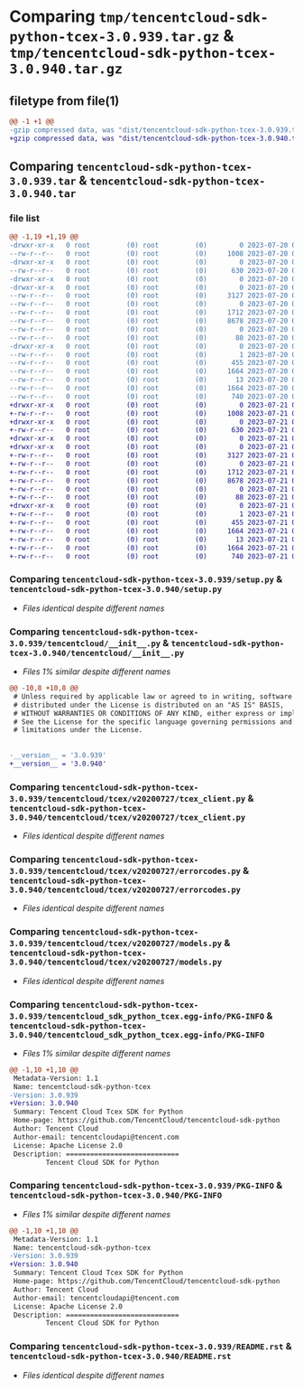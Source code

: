 # Comparing `tmp/tencentcloud-sdk-python-tcex-3.0.939.tar.gz` & `tmp/tencentcloud-sdk-python-tcex-3.0.940.tar.gz`

## filetype from file(1)

```diff
@@ -1 +1 @@
-gzip compressed data, was "dist/tencentcloud-sdk-python-tcex-3.0.939.tar", last modified: Thu Jul 20 00:34:09 2023, max compression
+gzip compressed data, was "dist/tencentcloud-sdk-python-tcex-3.0.940.tar", last modified: Fri Jul 21 00:50:10 2023, max compression
```

## Comparing `tencentcloud-sdk-python-tcex-3.0.939.tar` & `tencentcloud-sdk-python-tcex-3.0.940.tar`

### file list

```diff
@@ -1,19 +1,19 @@
-drwxr-xr-x   0 root         (0) root         (0)        0 2023-07-20 00:34:09.000000 tencentcloud-sdk-python-tcex-3.0.939/
--rw-r--r--   0 root         (0) root         (0)     1008 2023-07-20 00:34:09.000000 tencentcloud-sdk-python-tcex-3.0.939/setup.py
-drwxr-xr-x   0 root         (0) root         (0)        0 2023-07-20 00:34:09.000000 tencentcloud-sdk-python-tcex-3.0.939/tencentcloud/
--rw-r--r--   0 root         (0) root         (0)      630 2023-07-20 00:34:09.000000 tencentcloud-sdk-python-tcex-3.0.939/tencentcloud/__init__.py
-drwxr-xr-x   0 root         (0) root         (0)        0 2023-07-20 00:34:09.000000 tencentcloud-sdk-python-tcex-3.0.939/tencentcloud/tcex/
-drwxr-xr-x   0 root         (0) root         (0)        0 2023-07-20 00:34:09.000000 tencentcloud-sdk-python-tcex-3.0.939/tencentcloud/tcex/v20200727/
--rw-r--r--   0 root         (0) root         (0)     3127 2023-07-20 00:34:09.000000 tencentcloud-sdk-python-tcex-3.0.939/tencentcloud/tcex/v20200727/tcex_client.py
--rw-r--r--   0 root         (0) root         (0)        0 2023-07-20 00:34:09.000000 tencentcloud-sdk-python-tcex-3.0.939/tencentcloud/tcex/v20200727/__init__.py
--rw-r--r--   0 root         (0) root         (0)     1712 2023-07-20 00:34:09.000000 tencentcloud-sdk-python-tcex-3.0.939/tencentcloud/tcex/v20200727/errorcodes.py
--rw-r--r--   0 root         (0) root         (0)     8678 2023-07-20 00:34:09.000000 tencentcloud-sdk-python-tcex-3.0.939/tencentcloud/tcex/v20200727/models.py
--rw-r--r--   0 root         (0) root         (0)        0 2023-07-20 00:34:09.000000 tencentcloud-sdk-python-tcex-3.0.939/tencentcloud/tcex/__init__.py
--rw-r--r--   0 root         (0) root         (0)       88 2023-07-20 00:34:09.000000 tencentcloud-sdk-python-tcex-3.0.939/setup.cfg
-drwxr-xr-x   0 root         (0) root         (0)        0 2023-07-20 00:34:09.000000 tencentcloud-sdk-python-tcex-3.0.939/tencentcloud_sdk_python_tcex.egg-info/
--rw-r--r--   0 root         (0) root         (0)        1 2023-07-20 00:34:09.000000 tencentcloud-sdk-python-tcex-3.0.939/tencentcloud_sdk_python_tcex.egg-info/dependency_links.txt
--rw-r--r--   0 root         (0) root         (0)      455 2023-07-20 00:34:09.000000 tencentcloud-sdk-python-tcex-3.0.939/tencentcloud_sdk_python_tcex.egg-info/SOURCES.txt
--rw-r--r--   0 root         (0) root         (0)     1664 2023-07-20 00:34:09.000000 tencentcloud-sdk-python-tcex-3.0.939/tencentcloud_sdk_python_tcex.egg-info/PKG-INFO
--rw-r--r--   0 root         (0) root         (0)       13 2023-07-20 00:34:09.000000 tencentcloud-sdk-python-tcex-3.0.939/tencentcloud_sdk_python_tcex.egg-info/top_level.txt
--rw-r--r--   0 root         (0) root         (0)     1664 2023-07-20 00:34:09.000000 tencentcloud-sdk-python-tcex-3.0.939/PKG-INFO
--rw-r--r--   0 root         (0) root         (0)      740 2023-07-20 00:34:09.000000 tencentcloud-sdk-python-tcex-3.0.939/README.rst
+drwxr-xr-x   0 root         (0) root         (0)        0 2023-07-21 00:50:10.000000 tencentcloud-sdk-python-tcex-3.0.940/
+-rw-r--r--   0 root         (0) root         (0)     1008 2023-07-21 00:50:10.000000 tencentcloud-sdk-python-tcex-3.0.940/setup.py
+drwxr-xr-x   0 root         (0) root         (0)        0 2023-07-21 00:50:10.000000 tencentcloud-sdk-python-tcex-3.0.940/tencentcloud/
+-rw-r--r--   0 root         (0) root         (0)      630 2023-07-21 00:50:10.000000 tencentcloud-sdk-python-tcex-3.0.940/tencentcloud/__init__.py
+drwxr-xr-x   0 root         (0) root         (0)        0 2023-07-21 00:50:10.000000 tencentcloud-sdk-python-tcex-3.0.940/tencentcloud/tcex/
+drwxr-xr-x   0 root         (0) root         (0)        0 2023-07-21 00:50:10.000000 tencentcloud-sdk-python-tcex-3.0.940/tencentcloud/tcex/v20200727/
+-rw-r--r--   0 root         (0) root         (0)     3127 2023-07-21 00:50:10.000000 tencentcloud-sdk-python-tcex-3.0.940/tencentcloud/tcex/v20200727/tcex_client.py
+-rw-r--r--   0 root         (0) root         (0)        0 2023-07-21 00:50:10.000000 tencentcloud-sdk-python-tcex-3.0.940/tencentcloud/tcex/v20200727/__init__.py
+-rw-r--r--   0 root         (0) root         (0)     1712 2023-07-21 00:50:10.000000 tencentcloud-sdk-python-tcex-3.0.940/tencentcloud/tcex/v20200727/errorcodes.py
+-rw-r--r--   0 root         (0) root         (0)     8678 2023-07-21 00:50:10.000000 tencentcloud-sdk-python-tcex-3.0.940/tencentcloud/tcex/v20200727/models.py
+-rw-r--r--   0 root         (0) root         (0)        0 2023-07-21 00:50:10.000000 tencentcloud-sdk-python-tcex-3.0.940/tencentcloud/tcex/__init__.py
+-rw-r--r--   0 root         (0) root         (0)       88 2023-07-21 00:50:10.000000 tencentcloud-sdk-python-tcex-3.0.940/setup.cfg
+drwxr-xr-x   0 root         (0) root         (0)        0 2023-07-21 00:50:10.000000 tencentcloud-sdk-python-tcex-3.0.940/tencentcloud_sdk_python_tcex.egg-info/
+-rw-r--r--   0 root         (0) root         (0)        1 2023-07-21 00:50:10.000000 tencentcloud-sdk-python-tcex-3.0.940/tencentcloud_sdk_python_tcex.egg-info/dependency_links.txt
+-rw-r--r--   0 root         (0) root         (0)      455 2023-07-21 00:50:10.000000 tencentcloud-sdk-python-tcex-3.0.940/tencentcloud_sdk_python_tcex.egg-info/SOURCES.txt
+-rw-r--r--   0 root         (0) root         (0)     1664 2023-07-21 00:50:10.000000 tencentcloud-sdk-python-tcex-3.0.940/tencentcloud_sdk_python_tcex.egg-info/PKG-INFO
+-rw-r--r--   0 root         (0) root         (0)       13 2023-07-21 00:50:10.000000 tencentcloud-sdk-python-tcex-3.0.940/tencentcloud_sdk_python_tcex.egg-info/top_level.txt
+-rw-r--r--   0 root         (0) root         (0)     1664 2023-07-21 00:50:10.000000 tencentcloud-sdk-python-tcex-3.0.940/PKG-INFO
+-rw-r--r--   0 root         (0) root         (0)      740 2023-07-21 00:50:10.000000 tencentcloud-sdk-python-tcex-3.0.940/README.rst
```

### Comparing `tencentcloud-sdk-python-tcex-3.0.939/setup.py` & `tencentcloud-sdk-python-tcex-3.0.940/setup.py`

 * *Files identical despite different names*

### Comparing `tencentcloud-sdk-python-tcex-3.0.939/tencentcloud/__init__.py` & `tencentcloud-sdk-python-tcex-3.0.940/tencentcloud/__init__.py`

 * *Files 1% similar despite different names*

```diff
@@ -10,8 +10,8 @@
 # Unless required by applicable law or agreed to in writing, software
 # distributed under the License is distributed on an "AS IS" BASIS,
 # WITHOUT WARRANTIES OR CONDITIONS OF ANY KIND, either express or implied.
 # See the License for the specific language governing permissions and
 # limitations under the License.
 
 
-__version__ = '3.0.939'
+__version__ = '3.0.940'
```

### Comparing `tencentcloud-sdk-python-tcex-3.0.939/tencentcloud/tcex/v20200727/tcex_client.py` & `tencentcloud-sdk-python-tcex-3.0.940/tencentcloud/tcex/v20200727/tcex_client.py`

 * *Files identical despite different names*

### Comparing `tencentcloud-sdk-python-tcex-3.0.939/tencentcloud/tcex/v20200727/errorcodes.py` & `tencentcloud-sdk-python-tcex-3.0.940/tencentcloud/tcex/v20200727/errorcodes.py`

 * *Files identical despite different names*

### Comparing `tencentcloud-sdk-python-tcex-3.0.939/tencentcloud/tcex/v20200727/models.py` & `tencentcloud-sdk-python-tcex-3.0.940/tencentcloud/tcex/v20200727/models.py`

 * *Files identical despite different names*

### Comparing `tencentcloud-sdk-python-tcex-3.0.939/tencentcloud_sdk_python_tcex.egg-info/PKG-INFO` & `tencentcloud-sdk-python-tcex-3.0.940/tencentcloud_sdk_python_tcex.egg-info/PKG-INFO`

 * *Files 1% similar despite different names*

```diff
@@ -1,10 +1,10 @@
 Metadata-Version: 1.1
 Name: tencentcloud-sdk-python-tcex
-Version: 3.0.939
+Version: 3.0.940
 Summary: Tencent Cloud Tcex SDK for Python
 Home-page: https://github.com/TencentCloud/tencentcloud-sdk-python
 Author: Tencent Cloud
 Author-email: tencentcloudapi@tencent.com
 License: Apache License 2.0
 Description: ============================
         Tencent Cloud SDK for Python
```

### Comparing `tencentcloud-sdk-python-tcex-3.0.939/PKG-INFO` & `tencentcloud-sdk-python-tcex-3.0.940/PKG-INFO`

 * *Files 1% similar despite different names*

```diff
@@ -1,10 +1,10 @@
 Metadata-Version: 1.1
 Name: tencentcloud-sdk-python-tcex
-Version: 3.0.939
+Version: 3.0.940
 Summary: Tencent Cloud Tcex SDK for Python
 Home-page: https://github.com/TencentCloud/tencentcloud-sdk-python
 Author: Tencent Cloud
 Author-email: tencentcloudapi@tencent.com
 License: Apache License 2.0
 Description: ============================
         Tencent Cloud SDK for Python
```

### Comparing `tencentcloud-sdk-python-tcex-3.0.939/README.rst` & `tencentcloud-sdk-python-tcex-3.0.940/README.rst`

 * *Files identical despite different names*

